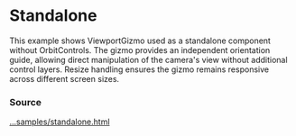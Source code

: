 # Standalone

<IframeContainer url="standalone.html" />

This example shows ViewportGizmo used as a standalone component without OrbitControls. The gizmo provides an independent orientation guide, allowing direct manipulation of the camera's view without additional control layers. Resize handling ensures the gizmo remains responsive across different screen sizes.

### Source

[...samples/standalone.html](https://github.com/Fennec-hub/three-viewport-gizmo/blob/main/docs/public/samples/standalone.html)
